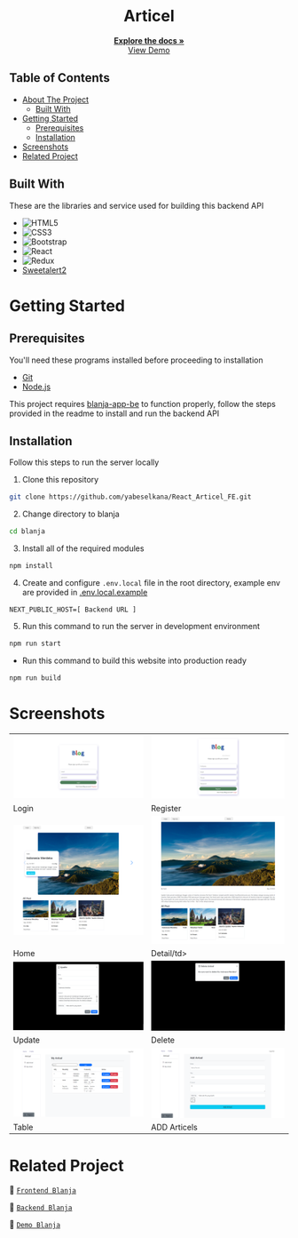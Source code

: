 <br />
<p align="center">
  <div align="center">
    <h1 align="center">Articel</h1>
  </div>

  <p align="center">
    <a href="https://github.com/yabeselkana/React_Articel_FE.git"><strong>Explore the docs »</strong></a>
    <br />
    <a href="https://react-articel-fe.vercel.app/">View Demo</a>
  </p>
</p>

## Table of Contents

- [About The Project](#about-the-project)
  - [Built With](#built-with)
- [Getting Started](#getting-started)
  - [Prerequisites](#prerequisites)
  - [Installation](#installation)
- [Screenshots](#screenshots)
- [Related Project](#related-project)

## Built With

These are the libraries and service used for building this backend API

- ![HTML5](https://img.shields.io/badge/html5-%23E34F26.svg?style=for-the-badge&logo=html5&logoColor=white)
- ![CSS3](https://img.shields.io/badge/css3-%231572B6.svg?style=for-the-badge&logo=css3&logoColor=white)
- ![Bootstrap](https://img.shields.io/badge/bootstrap-%238511FA.svg?style=for-the-badge&logo=bootstrap&logoColor=white)
- ![React](https://img.shields.io/badge/react-%2320232a.svg?style=for-the-badge&logo=react&logoColor=%2361DAFB)
- ![Redux](https://img.shields.io/badge/redux-%23593d88.svg?style=for-the-badge&logo=redux&logoColor=white)
- [Sweetalert2](https://sweetalert2.github.io)

# Getting Started

## Prerequisites

You'll need these programs installed before proceeding to installation

- [Git](https://git-scm.com/downloads)
- [Node.js](https://nodejs.org/en/download)

This project requires [blanja-app-be](https://github.com/yabeselkana/backend_express.js.git) to function properly, follow the steps provided in the readme to install and run the backend API

## Installation

Follow this steps to run the server locally

1. Clone this repository

```sh
git clone https://github.com/yabeselkana/React_Articel_FE.git
```

2. Change directory to blanja

```sh
cd blanja
```

3. Install all of the required modules

```sh
npm install
```

4. Create and configure `.env.local` file in the root directory, example env are provided in [.env.local.example](./.env.local.example)

```env
NEXT_PUBLIC_HOST=[ Backend URL ]
```

5. Run this command to run the server in development environment

```sh
npm run start
```

- Run this command to build this website into production ready

```sh
npm run build
```

# Screenshots

<table>
  <tr>
    <td><img width="350px" src="./doc/login.png" border="0" alt="Login" /></td>
    <td> <img width="350px" src="./doc/register.png" border="0"  alt="Register" /></td>
  </tr>
  <tr>
    <td>Login</td>
    <td>Register</td>
  </tr>
  <tr>
    <td><img width="350px" src="./doc/Home.png" border="0" alt="Profile" /> </td>
    <td><img width="350px" src="./doc/detail.png" border="0" alt="Profile" /> </td>
  </tr>
  <tr>
    <td>Home</td>
    <td>Detail/td>
  </tr>
  <tr>
    <td><img width="350px" src="./doc/update.png" border="0" alt="Hire" /> </td>
    <td><img width="350px" src="./doc/delete.png" border="0" alt="Hire" /> </td>
  </tr>
  <tr>
    <td>Update </td>
    <td>Delete</td>
  </tr>
  <tr>
    <td><img width="350px" src="./doc/artices.png" border="0" alt="Search" /></td>
    <td><img width="350px" src="./doc/addArticel.png" border="0" alt="Detail Talent" /> </td>
  </tr>
  <tr>
    <td>Table</td>
    <td>ADD Articels</td>
  </tr>

</table>

# Related Project

:rocket: [`Frontend Blanja`](https://github.com/yabeselkana/React_Articel_FE.git)

:rocket: [`Backend Blanja`](https://github.com/yabeselkana/backend_express.js.git)

:rocket: [`Demo Blanja`](https://react-articel-fe.vercel.app/)

